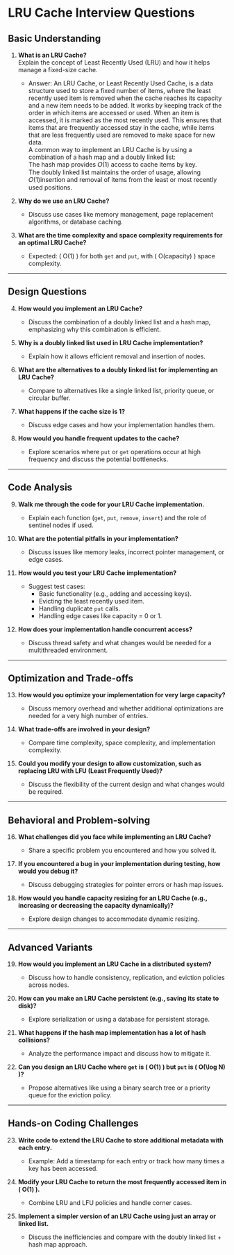 ﻿# LRU Cache Interview Questions

## Basic Understanding
1. **What is an LRU Cache?** \
Explain the concept of Least Recently Used (LRU) and how it helps manage a fixed-size cache.
   - Answer: An LRU Cache, or Least Recently Used Cache, is a data structure used to store a fixed number of items, where the least recently used item is removed when the cache reaches its capacity and a new item needs to be added.
     It works by keeping track of the order in which items are accessed or used. When an item is accessed, it is marked as the most recently used. This ensures that items that are frequently accessed stay in the cache, while items that are less frequently used are removed to make space for new data.\
     A common way to implement an LRU Cache is by using a combination of a hash map and a doubly linked list:\
     The hash map provides 𝑂(1) access to cache items by key.\
     The doubly linked list maintains the order of usage, allowing 𝑂(1)insertion and removal of items from the least or most recently used positions.

2. **Why do we use an LRU Cache?**
   - Discuss use cases like memory management, page replacement algorithms, or database caching.

3. **What are the time complexity and space complexity requirements for an optimal LRU Cache?**
   - Expected: \( O(1) \) for both `get` and `put`, with \( O(capacity) \) space complexity.

---

## Design Questions
4. **How would you implement an LRU Cache?**
   - Discuss the combination of a doubly linked list and a hash map, emphasizing why this combination is efficient.

5. **Why is a doubly linked list used in LRU Cache implementation?**
   - Explain how it allows efficient removal and insertion of nodes.

6. **What are the alternatives to a doubly linked list for implementing an LRU Cache?**
   - Compare to alternatives like a single linked list, priority queue, or circular buffer.

7. **What happens if the cache size is 1?**
   - Discuss edge cases and how your implementation handles them.

8. **How would you handle frequent updates to the cache?**
   - Explore scenarios where `put` or `get` operations occur at high frequency and discuss the potential bottlenecks.

---

## Code Analysis
9. **Walk me through the code for your LRU Cache implementation.**
   - Explain each function (`get`, `put`, `remove`, `insert`) and the role of sentinel nodes if used.

10. **What are the potential pitfalls in your implementation?**
    - Discuss issues like memory leaks, incorrect pointer management, or edge cases.

11. **How would you test your LRU Cache implementation?**
    - Suggest test cases:
      - Basic functionality (e.g., adding and accessing keys).
      - Evicting the least recently used item.
      - Handling duplicate `put` calls.
      - Handling edge cases like capacity = 0 or 1.

12. **How does your implementation handle concurrent access?**
    - Discuss thread safety and what changes would be needed for a multithreaded environment.

---

## Optimization and Trade-offs
13. **How would you optimize your implementation for very large capacity?**
    - Discuss memory overhead and whether additional optimizations are needed for a very high number of entries.

14. **What trade-offs are involved in your design?**
    - Compare time complexity, space complexity, and implementation complexity.

15. **Could you modify your design to allow customization, such as replacing LRU with LFU (Least Frequently Used)?**
    - Discuss the flexibility of the current design and what changes would be required.

---

## Behavioral and Problem-solving
16. **What challenges did you face while implementing an LRU Cache?**
    - Share a specific problem you encountered and how you solved it.

17. **If you encountered a bug in your implementation during testing, how would you debug it?**
    - Discuss debugging strategies for pointer errors or hash map issues.

18. **How would you handle capacity resizing for an LRU Cache (e.g., increasing or decreasing the capacity dynamically)?**
    - Explore design changes to accommodate dynamic resizing.

---

## Advanced Variants
19. **How would you implement an LRU Cache in a distributed system?**
    - Discuss how to handle consistency, replication, and eviction policies across nodes.

20. **How can you make an LRU Cache persistent (e.g., saving its state to disk)?**
    - Explore serialization or using a database for persistent storage.

21. **What happens if the hash map implementation has a lot of hash collisions?**
    - Analyze the performance impact and discuss how to mitigate it.

22. **Can you design an LRU Cache where `get` is \( O(1) \) but `put` is \( O(\log N) \)?**
    - Propose alternatives like using a binary search tree or a priority queue for the eviction policy.

---

## Hands-on Coding Challenges
23. **Write code to extend the LRU Cache to store additional metadata with each entry.**
    - Example: Add a timestamp for each entry or track how many times a key has been accessed.

24. **Modify your LRU Cache to return the most frequently accessed item in \( O(1) \).**
    - Combine LRU and LFU policies and handle corner cases.

25. **Implement a simpler version of an LRU Cache using just an array or linked list.**
    - Discuss the inefficiencies and compare with the doubly linked list + hash map approach.
